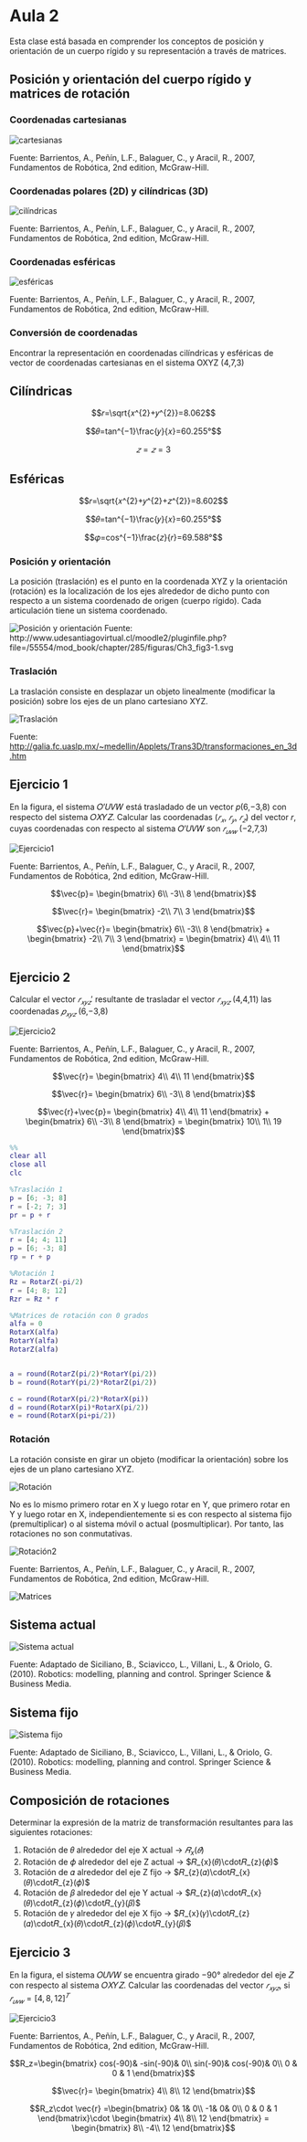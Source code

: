 <h1>Aula 2</h1>

Esta clase está basada en comprender los conceptos de posición y orientación de un cuerpo rígido y su representación a través de matrices.

<h2>Posición y orientación del cuerpo rígido y matrices de rotación</h2>

<h3>Coordenadas cartesianas</h3>

![cartesianas](Imagenes/image.png)

Fuente: Barrientos, A., Peñín, L.F., Balaguer, C., y Aracil, R., 2007, Fundamentos de Robótica, 2nd edition, McGraw-Hill.

<h3>Coordenadas polares (2D) y cilíndricas (3D)</h3>

![cilíndricas](Imagenes/image-1.png)

Fuente: Barrientos, A., Peñín, L.F., Balaguer, C., y Aracil, R., 2007, Fundamentos de Robótica, 2nd edition, McGraw-Hill.

<h3>Coordenadas esféricas</h3>

![esféricas](Imagenes/image-2.png)

Fuente: Barrientos, A., Peñín, L.F., Balaguer, C., y Aracil, R., 2007, Fundamentos de Robótica, 2nd edition, McGraw-Hill.

<h3>Conversión de coordenadas</h3>

Encontrar la representación en coordenadas cilíndricas y esféricas de vector de coordenadas cartesianas en el sistema OXYZ (4,7,3)

<h2>Cilíndricas</h2>

$$𝑟=\sqrt{𝑥^{2}+𝑦^{2}}=8.062$$

$$𝜃=tan^{−1}\frac{𝑦}{𝑥}=60.255°$$

$$𝑧=𝑧=3$$

<h2>Esféricas</h2>

$$𝑟=\sqrt{𝑥^{2}+𝑦^{2}+𝑧^{2}}=8.602$$

$$𝜃=tan^{−1}⁡\frac{𝑦}{𝑥}=60.255°$$

$$𝜑=cos^{−1}\frac{𝑧}{𝑟}=69.588°$$

<h3>Posición y orientación</h3>

La posición (traslación) es el punto en la coordenada XYZ y la orientación (rotación) es la localización de los ejes alrededor de dicho punto con respecto a un sistema coordenado de origen (cuerpo rígido). Cada articulación tiene un sistema coordenado.

<img src="http://www.udesantiagovirtual.cl/moodle2/pluginfile.php?file=/55554/mod_book/chapter/285/figuras/Ch3_fig3-1.svg" alt="Posición y orientación" caption="Hola"/>
Fuente: http://www.udesantiagovirtual.cl/moodle2/pluginfile.php?file=/55554/mod_book/chapter/285/figuras/Ch3_fig3-1.svg

<h3>Traslación</h3>

La traslación consiste en desplazar un objeto linealmente (modificar la posición) sobre los ejes de un plano cartesiano XYZ.

![Traslación](Imagenes/image-3.png)

Fuente: http://galia.fc.uaslp.mx/~medellin/Applets/Trans3D/transformaciones_en_3d.htm

<h2>Ejercicio 1</h2>

En la figura, el sistema 𝑂’𝑈𝑉𝑊 está trasladado de un vector 𝑝(6,−3,8) con respecto del sistema 𝑂𝑋𝑌𝑍. Calcular las coordenadas ($𝑟_{𝑥}$, $𝑟_{𝑦}$, $𝑟_{𝑧}$) del vector 𝑟, cuyas coordenadas con respecto al sistema 𝑂’𝑈𝑉𝑊 son $𝑟_{𝑢𝑣𝑤}$ (−2,7,3)

![Ejercicio1](Imagenes/image-4.png)

Fuente: Barrientos, A., Peñín, L.F., Balaguer, C., y Aracil, R., 2007, Fundamentos de Robótica, 2nd edition, McGraw-Hill.

$$\vec{p}= \begin{bmatrix}
6\\ 
-3\\ 
8
\end{bmatrix}$$

$$\vec{r}= \begin{bmatrix}
-2\\ 
7\\ 
3
\end{bmatrix}$$

$$\vec{p}+\vec{r}= \begin{bmatrix}
6\\ 
-3\\ 
8
\end{bmatrix} + \begin{bmatrix}
-2\\ 
7\\ 
3
\end{bmatrix} = \begin{bmatrix}
4\\ 
4\\ 
11
\end{bmatrix}$$

<h2>Ejercicio 2</h2>

Calcular el vector ${𝑟_{𝑥𝑦𝑧}}'$ resultante de trasladar el vector $𝑟_{𝑥𝑦𝑧}$ (4,4,11) las coordenadas $𝑝_{𝑥𝑦𝑧}$ (6,−3,8)

![Ejercicio2](Imagenes/image-5.png)

Fuente: Barrientos, A., Peñín, L.F., Balaguer, C., y Aracil, R., 2007, Fundamentos de Robótica, 2nd edition, McGraw-Hill.

$$\vec{r}= \begin{bmatrix}
4\\ 
4\\ 
11
\end{bmatrix}$$

$$\vec{r}= \begin{bmatrix}
6\\ 
-3\\ 
8
\end{bmatrix}$$

$$\vec{r}+\vec{p}= \begin{bmatrix}
4\\ 
4\\ 
11
\end{bmatrix} + \begin{bmatrix}
6\\ 
-3\\ 
8
\end{bmatrix} = \begin{bmatrix}
10\\ 
1\\ 
19
\end{bmatrix}$$

```matlab
%% 
clear all
close all
clc

%Traslación 1
p = [6; -3; 8]
r = [-2; 7; 3]
pr = p + r

%Traslación 2
r = [4; 4; 11]
p = [6; -3; 8]
rp = r + p

%Rotación 1
Rz = RotarZ(-pi/2)
r = [4; 8; 12]
Rzr = Rz * r

%Matrices de rotación con 0 grados
alfa = 0
RotarX(alfa)
RotarY(alfa)
RotarZ(alfa)


a = round(RotarZ(pi/2)*RotarY(pi/2))
b = round(RotarY(pi/2)*RotarZ(pi/2))

c = round(RotarX(pi/2)*RotarX(pi))
d = round(RotarX(pi)*RotarX(pi/2))
e = round(RotarX(pi+pi/2))

```

<h3>Rotación</h3>

La rotación consiste en girar un objeto (modificar la orientación) sobre los ejes de un plano cartesiano XYZ.

![Rotación](Imagenes/image-7.png)

No es lo mismo primero rotar en X y luego rotar en Y, que primero rotar en Y y luego rotar en X, independientemente si es con respecto al sistema fijo (premultiplicar) o al sistema móvil o actual (posmultiplicar). Por tanto, las rotaciones no son conmutativas.

![Rotación2](Imagenes/image-6.png)

Fuente: Barrientos, A., Peñín, L.F., Balaguer, C., y Aracil, R., 2007, Fundamentos de Robótica, 2nd edition, McGraw-Hill.

![Matrices](Imagenes/image-8.png)

<h2>Sistema actual</h2>

![Sistema actual](Imagenes/image-9.png)

Fuente: Adaptado de Siciliano, B., Sciavicco, L., Villani, L., & Oriolo, G. (2010). Robotics: modelling, planning and control. Springer Science & Business Media.

<h2>Sistema fijo</h2>

![Sistema fijo](Imagenes/image-10.png)

Fuente: Adaptado de Siciliano, B., Sciavicco, L., Villani, L., & Oriolo, G. (2010). Robotics: modelling, planning and control. Springer Science & Business Media.

<h2>Composición de rotaciones</h2>

Determinar la expresión de la matriz de transformación resultantes para las siguientes rotaciones:

1. Rotación de 𝜃 alrededor del eje X actual -> $𝑅_{x}(𝜃)$
2. Rotación de 𝜙 alrededor del eje Z actual -> $𝑅_{x}(𝜃)\cdot𝑅_{z}(𝜙)$
3. Rotación de 𝛼 alrededor del eje Z fijo -> $𝑅_{z}(𝛼)\cdot𝑅_{x}(𝜃)\cdot𝑅_{z}(𝜙)$
4. Rotación de 𝛽 alrededor del eje Y actual -> $𝑅_{z}(𝛼)\cdot𝑅_{x}(𝜃)\cdot𝑅_{z}(𝜙)\cdot𝑅_{y}(𝛽)$
5. Rotación de 𝛾 alrededor del eje X fijo -> $𝑅_{x}(𝛾)\cdot𝑅_{z}(𝛼)\cdot𝑅_{x}(𝜃)\cdot𝑅_{z}(𝜙)\cdot𝑅_{y}(𝛽)$

<!-- 
4. Rotación de 𝛽 alrededor del eje Y actual -> $𝑅_{z}(𝛼)\cdot𝑅_{x}(𝜃)\cdot𝑅_{z}(𝜙)\cdotR_{y}(𝛽)$
-->

<h2>Ejercicio 3</h2>

En la figura, el sistema 𝑂𝑈𝑉𝑊 se encuentra girado −90° alrededor del eje 𝑍 con respecto al sistema 𝑂𝑋𝑌𝑍. Calcular las coordenadas del vector $𝑟_{𝑥𝑦𝑧}$, si $𝑟_{𝑢𝑣𝑤}=[4,8,12]^{𝑇}$

![Ejercicio3](Imagenes/image-11.png)

Fuente: Barrientos, A., Peñín, L.F., Balaguer, C., y Aracil, R., 2007, Fundamentos de Robótica, 2nd edition, McGraw-Hill.

$$R_z=\begin{bmatrix}
 cos(-90)&  -sin(-90)& 0\\ 
 sin(-90)&  cos(-90)& 0\\ 
 0 & 0 & 1
\end{bmatrix}$$

$$\vec{r}= \begin{bmatrix}
4\\ 
8\\ 
12
\end{bmatrix}$$

$$R_z\cdot \vec{r} =\begin{bmatrix}
0&  1& 0\\ 
 -1&  0& 0\\ 
 0 & 0 & 1
\end{bmatrix}\cdot \begin{bmatrix}
4\\ 
8\\ 
12
\end{bmatrix} = \begin{bmatrix}
8\\ 
-4\\ 
12
\end{bmatrix}$$